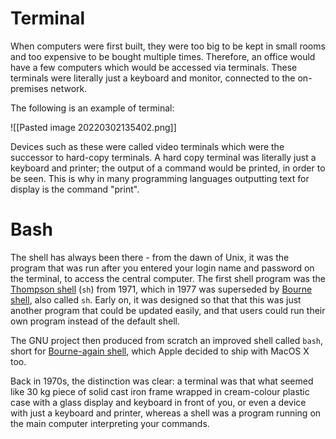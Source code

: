 # Terminal
When computers were first built, they were too big to be kept in small rooms and too expensive to be bought multiple times. Therefore, an office would have a few computers which would be accessed via terminals. These terminals were literally just a keyboard and monitor, connected to the on-premises network.

The following is an example of terminal:

![[Pasted image 20220302135402.png]]

Devices such as these were called video terminals which were the successor to hard-copy terminals. A hard copy terminal was literally just a keyboard and printer; the output of a command would be printed, in order to be seen. This is why in many programming languages outputting text for display is the command "print".
<br>
# Bash
The shell has always been there - from the dawn of Unix, it was the program that was run after you entered your login name and password on the terminal, to access the central computer. The first shell program was the [Thompson shell](http://en.wikipedia.org/wiki/Thompson_shell) (`sh`) from 1971, which in 1977 was superseded by [Bourne shell](http://en.wikipedia.org/wiki/Bourne_shell), also called `sh`. Early on, it was designed so that that this was just another program that could be updated easily, and that users could run their own program instead of the default shell.

The GNU project then produced from scratch an improved shell called `bash`, short for [Bourne-again shell](http://en.wikipedia.org/wiki/Bash_%28Unix_shell%29), which Apple decided to ship with MacOS X too.

Back in 1970s, the distinction was clear: a terminal was that what seemed like 30 kg piece of solid cast iron frame wrapped in cream-colour plastic case with a glass display and keyboard in front of you, or even a device with just a keyboard and printer, whereas a shell was a program running on the main computer interpreting your commands.